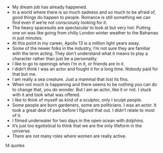  - My dream job has already happened.
 - In a world where there is so much sadness and so much to be afraid of, good things do happen to people. Romance is still something we can find even if we’re not consciously looking for it.
 - The heavy spacesuits are spectacular to look at but very hot. Putting one on was like going from chilly London winter weather to the Bahamas in just minutes.
 - At this point in my career, Apollo 13 is a million light years away.
 - Some of the newer folks in the industry, I’m not sure they are familiar with the term acting. They don’t understand what it means to play a character rather than just be a personality.
 - I like to go to openings when I’m in it, or friends are in it.
 - I didn’t think I was an actor and fought it for a long time. Nobody paid for that but me.
 - I am really a sea creature. Just a mammal that lost its fins.
 - When not much is happening and there seems to be nothing you can do to change that, you do wonder. But I am an actor, like it or not. I stuck with it and took what was offered.
 - I like to think of myself as kind of a sculptor, only I sculpt people.
 - Some people are born gardeners, some are politicians. I was an actor. It took a great deal of pain before I figured that out. I didn’t relate to most of it.
 - I filmed underwater for two days in the open ocean with dolphins.
 - It’s just too egotistical to think that we are the only lifeform in the universe.
 - There are not many roles where women are really active.

14 quotes